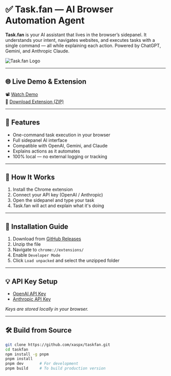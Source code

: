 # ✅ Task.fan — AI Browser Automation Agent

**Task.fan** is your AI assistant that lives in the browser’s sidepanel. It understands your intent, navigates websites, and executes tasks with a single command — all while explaining each action. Powered by ChatGPT, Gemini, and Anthropic Claude.

![Task.fan Logo](public/icon-128.png)

---

## 🌐 Live Demo & Extension

📽️ [Watch Demo](https://github.com/normal-computing/fuji-web/assets/1001890/88a2fa12-31d9-4856-be67-27dcf9f1e634)  
🧩 [Download Extension (ZIP)](https://github.com/xaspx/taskfan/releases)

---

## 🚀 Features

- One-command task execution in your browser
- Full sidepanel AI interface
- Compatible with OpenAI, Gemini, and Claude
- Explains actions as it automates
- 100% local — no external logging or tracking

---

## 🧠 How It Works

1. Install the Chrome extension  
2. Connect your API key (OpenAI / Anthropic)  
3. Open the sidepanel and type your task  
4. Task.fan will act and explain what it's doing

---

## 🔧 Installation Guide

1. Download from [GitHub Releases](https://github.com/xaspx/taskfan/releases)
2. Unzip the file  
3. Navigate to `chrome://extensions/`  
4. Enable `Developer Mode`  
5. Click `Load unpacked` and select the unzipped folder

---

## 💡 API Key Setup

- [OpenAI API Key](https://platform.openai.com/account/api-keys)  
- [Anthropic API Key](https://console.anthropic.com/settings/keys)  

*Keys are stored locally in your browser.*

---

## 🛠️ Build from Source

```bash
git clone https://github.com/xaspx/taskfan.git
cd taskfan
npm install -g pnpm
pnpm install
pnpm dev       # For development
pnpm build     # To build production version
